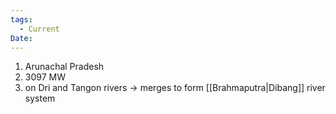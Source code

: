 ```yaml
---
tags:
  - Current
Date:
---
```

1. Arunachal Pradesh
2. 3097 MW
3. on Dri and Tangon rivers -> merges to form [[Brahmaputra|Dibang]] river system